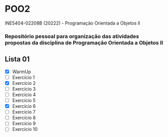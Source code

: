 # POO2
INE5404-02208B (20222) - Programação Orientada a Objetos II

### Repositório pessoal para organização das atividades propostas da disciplina de Programação Orientada a Objetos II 

## Lista 01

- [x] WarmUp
- [ ] Exercício 1
- [x] Exercício 2
- [ ] Exercício 3
- [ ] Exercício 4
- [ ] Exercício 5
- [x] Exercício 6
- [ ] Exercício 7
- [ ] Exercício 8
- [ ] Exercício 9
- [ ] Exercício 10
